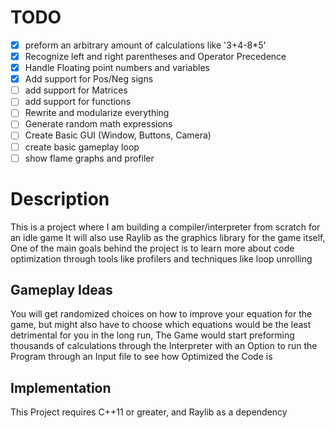 # TODO
- [x] preform an arbitrary amount of calculations like '3+4-8*5'
- [x] Recognize left and right parentheses and Operator Precedence
- [x] Handle Floating point numbers and variables
- [x] Add support for Pos/Neg signs
- [ ] add support for Matrices
- [ ] add support for functions
- [ ] Rewrite and modularize everything
- [ ] Generate random math expressions
- [ ] Create Basic GUI (Window, Buttons, Camera)
- [ ] create basic gameplay loop
- [ ] show flame graphs and profiler

# Description
This is a project where I am building a compiler/interpreter from scratch for an idle game 
It will also use Raylib as the graphics library for the game itself, One of the main goals behind the project is to learn
more about code optimization through tools like profilers and techniques like loop unrolling

## Gameplay Ideas
You will get randomized choices on how to improve your equation for the game, but might also have to choose which equations
would be the least detrimental for you in the long run, The Game would start preforming thousands of calculations through the Interpreter
with an Option to run the Program through an Input file to see how Optimized the Code is

## Implementation 
This Project requires C++11 or greater, and Raylib as a dependency
